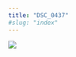 ```yaml
---
title: "DSC_0437"
#slug: "index"
---
```


[![](/wp-content/2015/05/DSC_0437-300x201.jpg)](/wp-content/2015/05/DSC_0437.jpg)